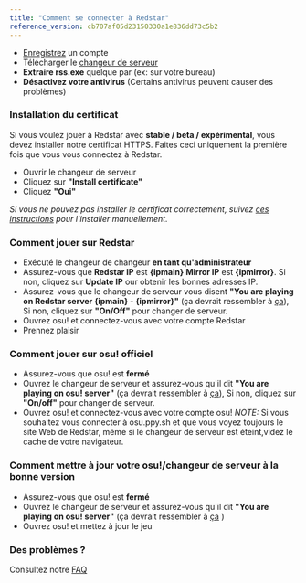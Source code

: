 ```yaml
---
title: "Comment se connecter à Redstar"
reference_version: cb707af05d23150330a1e836dd73c5b2
---
```

- [Enregistrez](http://redstar.moe/index.php?p=3) un compte
- Télécharger le [changeur de serveur](/static/switcher)
- **Extraire rss.exe** quelque par (ex: sur votre bureau)
- **Désactivez votre antivirus** (Certains antivirus peuvent causer des problèmes)


### Installation du certificat
Si vous voulez jouer à Redstar avec **stable / beta / expérimental**, vous devez installer notre certificat HTTPS.
Faites ceci uniquement la première fois que vous vous connectez à Redstar.

- Ouvrir le changeur de serveur
- Cliquez sur **"Install certificate"**
- Cliquez **"Oui"**

*Si vous ne pouvez pas installer le certificat correctement, suivez [ces instructions](https://redstar.moe/index.php?p=16&id=12) pour l'installer manuellement.*

### Comment jouer sur Redstar
- Exécuté le changeur de changeur **en tant qu'administrateur**
- Assurez-vous que **Redstar IP** est **{ipmain}** **Mirror IP** est **{ipmirror}**. Si non, cliquez sur **Update IP** our obtenir les bonnes adresses IP.
- Assurez-vous que le changeur de serveur vous disent **"You are playing on Redstar server {ipmain} - {ipmirror}"** (ça devrait ressembler à [ça](https://b.catgirlsare.sexy/xqJw.png)), Si non, cliquez sur **"On/Off"** pour changer de serveur.
- Ouvrez osu! et connectez-vous avec votre compte Redstar
- Prennez plaisir

### Comment jouer sur osu! officiel
- Assurez-vous que osu! est **fermé**
- Ouvrez le changeur de serveur et assurez-vous qu'il dit **"You are playing on osu! server"** (ça devrait ressembler à [ça](https://b.catgirlsare.sexy/c_lb.png)), Si non, cliquez sur **"On/off"** pour changer de serveur.
- Ouvrez osu! et connectez-vous avec votre compte osu!
_NOTE:_ Si vous souhaitez vous connecter à osu.ppy.sh et que vous voyez toujours le site Web de Redstar, même si le changeur de serveur est éteint,videz le cache de votre navigateur.

### Comment mettre à jour votre osu!/changeur de serveur à la bonne version
- Assurez-vous que osu! est **fermé**
- Ouvrez le changeur de serveur et assurez-vous qu'il dit **"You are playing on osu! server"** (ça devrait ressembler à [ça](https://b.catgirlsare.sexy/c_lb.png) )
- Ouvrez osu! et mettez à jour le jeu

### Des problèmes ?

Consultez notre [FAQ](https://redstar.moe/doc/5)